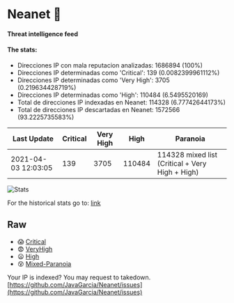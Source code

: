 # Neanet :hocho:
#### Threat intelligence feed
#### The stats:

- Direcciones IP con mala reputacion analizadas: 1686894 (100%)
- Direcciones IP determinadas como 'Critical':  139 (0.0082399961112%)
- Direcciones IP determinadas como 'Very High':  3705 (0.219634428719%)
- Direcciones IP determinadas como 'High':  110484 (6.5495520169)
- Total de direcciones IP indexadas en Neanet:  114328 (6.77742644173%)
- Total de direcciones IP descartadas en Neanet:  1572566 (93.2225735583%)

| Last Update | Critical | Very High | High | Paranoia |
| --- | --- | --- | --- | --- |
| 2021-04-03 12:03:05 | 139 | 3705 | 110484 | 114328 mixed list (Critical + Very High + High)|

![Stats](https://docs.google.com/spreadsheets/d/e/2PACX-1vSnaNMIXVabIpDJjufMlzH7poXnshF3mgd8Is1g9ytUEzVsP5my4Trn8f-xkoLLQ38xpL3HtmUexLo6/pubchart?oid=501124687&format=image)

For the historical stats go to: [link](/stats.csv)
## Raw
- :scream: [Critical](https://raw.githubusercontent.com/JavaGarcia/Neanet/master/blacklists/neanet_critical.txt)
- :fearful: [VeryHigh](https://raw.githubusercontent.com/JavaGarcia/Neanet/master/blacklists/neanet_veryHigh.txtt)
- :frowning: [High](https://raw.githubusercontent.com/JavaGarcia/Neanet/master/blacklists/neanet_high.txt)
- :dizzy_face: [Mixed-Paranoia](https://raw.githubusercontent.com/JavaGarcia/Neanet/master/blacklists/neanet_all.txt)


Your IP is indexed? You may request to takedown. [https://github.com/JavaGarcia/Neanet/issues](https://github.com/JavaGarcia/Neanet/issues)











































































































































































































































































































































































































































































































































































































































































































































































































































































































































































































































































































































































































































































































































































































































































































































































































































































































































































































































































































































































































































































































































































































































































































































































































































































































































































































































































































































































































































































































































































































































































































































































































































































































































































































































































































































































































































































































































































































































































































































































































































































































































































































































































































































































































































































































































































































































































































































































































































































































































































































































































































































































































































































































































































































































































































































